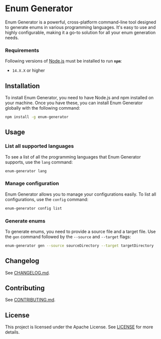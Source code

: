 # Enum Generator

Enum Generator is a powerful, cross-platform command-line tool designed to generate enums in various programming languages. It's easy to use and highly configurable, making it a go-to solution for all your enum generation needs.

### Requirements

Following versions of [Node.js](https://nodejs.org/en/download/) must be installed to run **`npm`**:

-   `14.X.X` or higher

## Installation

To install Enum Generator, you need to have Node.js and npm installed on your machine. Once you have these, you can install Enum Generator globally with the following command:

```sh
npm install -g enum-generator
```

## Usage

### List all supported languages

To see a list of all the programming languages that Enum Generator supports, use the `lang` command:

```sh
enum-generator lang
```

### Manage configuration

Enum Generator allows you to manage your configurations easily. To list all configurations, use the `config` command:

```sh
enum-generator config list
```

### Generate enums

To generate enums, you need to provide a source file and a target file. Use the `gen` command followed by the `--source` and `--target` flags:

```sh
enum-generator gen --source sourceDirectory --target targetDirectory
```

## Changelog

See [CHANGELOG.md](CHANGELOG.md).

## Contributing

See [CONTRIBUTING.md](CONTRIBUTING.md).

## License

This project is licensed under the Apache License. See [LICENSE](LICENSE) for more details.
